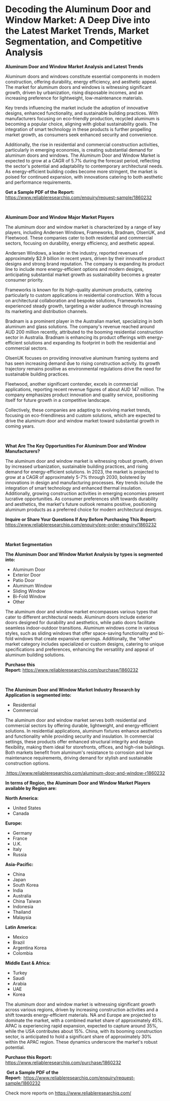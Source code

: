 <p><h1>Decoding the Aluminum Door and Window Market: A Deep Dive into the Latest Market Trends, Market Segmentation, and Competitive Analysis</h1></p><p><strong>Aluminum Door and Window Market Analysis and Latest Trends</strong></p>
<p><p>Aluminum doors and windows constitute essential components in modern construction, offering durability, energy efficiency, and aesthetic appeal. The market for aluminum doors and windows is witnessing significant growth, driven by urbanization, rising disposable incomes, and an increasing preference for lightweight, low-maintenance materials. </p><p>Key trends influencing the market include the adoption of innovative designs, enhanced functionality, and sustainable building practices. With manufacturers focusing on eco-friendly production, recycled aluminum is becoming a popular choice, aligning with global sustainability goals. The integration of smart technology in these products is further propelling market growth, as consumers seek enhanced security and convenience. </p><p>Additionally, the rise in residential and commercial construction activities, particularly in emerging economies, is creating substantial demand for aluminum doors and windows. The Aluminum Door and Window Market is expected to grow at a CAGR of 5.7% during the forecast period, reflecting the sector's potential and adaptability to contemporary architectural needs. As energy-efficient building codes become more stringent, the market is poised for continued expansion, with innovations catering to both aesthetic and performance requirements.</p></p>
<p><strong>Get a Sample PDF of the Report:&nbsp;</strong> <a href="https://www.reliableresearchiq.com/enquiry/request-sample/1860232?utm_campaign=2232&utm_medium=2&utm_source=Github&utm_content=ia&utm_term=16022025&utm_id=aluminum-door-and-window">https://www.reliableresearchiq.com/enquiry/request-sample/1860232</a></p>
<p>&nbsp;</p>
<p><strong>Aluminum Door and Window Major Market Players</strong></p>
<p><p>The aluminum door and window market is characterized by a range of key players, including Andersen Windows, Frameworks, Bradnam, OlsenUK, and Fleetwood. These companies cater to both residential and commercial sectors, focusing on durability, energy efficiency, and aesthetic appeal.</p><p>Andersen Windows, a leader in the industry, reported revenues of approximately $2.9 billion in recent years, driven by their innovative product designs and strong brand reputation. The company is expanding its product line to include more energy-efficient options and modern designs, anticipating substantial market growth as sustainability becomes a greater consumer priority.</p><p>Frameworks is known for its high-quality aluminum products, catering particularly to custom applications in residential construction. With a focus on architectural collaboration and bespoke solutions, Frameworks has experienced steady growth, targeting a wider audience through increasing its marketing and distribution channels.</p><p>Bradnam is a prominent player in the Australian market, specializing in both aluminum and glass solutions. The company's revenue reached around AUD 200 million recently, attributed to the booming residential construction sector in Australia. Bradnam is enhancing its product offerings with energy-efficient solutions and expanding its footprint in both the residential and commercial sectors.</p><p>OlsenUK focuses on providing innovative aluminum framing systems and has seen increasing demand due to rising construction activity. Its growth trajectory remains positive as environmental regulations drive the need for sustainable building practices.</p><p>Fleetwood, another significant contender, excels in commercial applications, reporting recent revenue figures of about AUD 147 million. The company emphasizes product innovation and quality service, positioning itself for future growth in a competitive landscape.</p><p>Collectively, these companies are adapting to evolving market trends, focusing on eco-friendliness and custom solutions, which are expected to drive the aluminum door and window market toward substantial growth in coming years.</p></p>
<p>&nbsp;</p>
<p><strong>What Are The Key Opportunities For Aluminum Door and Window Manufacturers?</strong></p>
<p><p>The aluminum door and window market is witnessing robust growth, driven by increased urbanization, sustainable building practices, and rising demand for energy-efficient solutions. In 2023, the market is projected to grow at a CAGR of approximately 5-7% through 2030, bolstered by innovations in design and manufacturing processes. Key trends include the integration of smart technology and enhanced thermal insulation. Additionally, growing construction activities in emerging economies present lucrative opportunities. As consumer preferences shift towards durability and aesthetics, the market's future outlook remains positive, positioning aluminum products as a preferred choice for modern architectural designs.</p></p>
<p><strong>Inquire or Share Your Questions If Any Before Purchasing This Report:</strong> <a href="https://www.reliableresearchiq.com/enquiry/pre-order-enquiry/1860232?utm_campaign=2232&utm_medium=2&utm_source=Github&utm_content=ia&utm_term=16022025&utm_id=aluminum-door-and-window">https://www.reliableresearchiq.com/enquiry/pre-order-enquiry/1860232</a></p>
<p>&nbsp;</p>
<p><strong>Market Segmentation</strong></p>
<p><strong>The Aluminum Door and Window Market Analysis by types is segmented into:</strong></p>
<p><ul><li>Aluminum Door</li><li>Exterior Door</li><li>Patio Door</li><li>Aluminum Window</li><li>Sliding Window</li><li>Bi-Fold Window</li><li>Other</li></ul></p>
<p><p>The aluminum door and window market encompasses various types that cater to different architectural needs. Aluminum doors include exterior doors designed for durability and aesthetics, while patio doors facilitate seamless indoor-outdoor transitions. Aluminum windows come in various styles, such as sliding windows that offer space-saving functionality and bi-fold windows that create expansive openings. Additionally, the "other" market category includes specialized or custom designs, catering to unique specifications and preferences, enhancing the versatility and appeal of aluminum building solutions.</p></p>
<p><strong>Purchase this Report:&nbsp;</strong><a href="https://www.reliableresearchiq.com/purchase/1860232?utm_campaign=2232&utm_medium=2&utm_source=Github&utm_content=ia&utm_term=16022025&utm_id=aluminum-door-and-window">https://www.reliableresearchiq.com/purchase/1860232</a></p>
<p>&nbsp;</p>
<p><strong>The Aluminum Door and Window Market Industry Research by Application is segmented into:</strong></p>
<p><ul><li>Residential</li><li>Commercial</li></ul></p>
<p><p>The aluminum door and window market serves both residential and commercial sectors by offering durable, lightweight, and energy-efficient solutions. In residential applications, aluminum fixtures enhance aesthetics and functionality while providing security and insulation. In commercial settings, these products offer enhanced structural integrity and design flexibility, making them ideal for storefronts, offices, and high-rise buildings. Both markets benefit from aluminum's resistance to corrosion and low maintenance requirements, driving demand for stylish and sustainable construction options.</p></p>
<p><a href="https://www.reliableresearchiq.com/aluminum-door-and-window-r1860232?utm_campaign=2232&utm_medium=2&utm_source=Github&utm_content=ia&utm_term=16022025&utm_id=aluminum-door-and-window">&nbsp;https://www.reliableresearchiq.com/aluminum-door-and-window-r1860232</a></p>
<p><strong>In terms of Region, the Aluminum Door and Window Market Players available by Region are:</strong></p>
<p>
    <p> <strong> North America: </strong>
        <ul>
            <li>United States</li>
            <li>Canada</li>
        </ul>
        </p> 
    <p> <strong> Europe: </strong>
        <ul>
            <li>Germany</li>
            <li>France</li>
            <li>U.K.</li>
            <li>Italy</li>
            <li>Russia</li>
        </ul>
        </p> 
    <p> <strong> Asia-Pacific: </strong>
        <ul>
            <li>China</li>
            <li>Japan</li>
            <li>South Korea</li>
            <li>India</li>
            <li>Australia</li>
            <li>China Taiwan</li>
            <li>Indonesia</li>
            <li>Thailand</li>
            <li>Malaysia</li>
        </ul>
        </p> 
    <p> <strong> Latin America: </strong>
        <ul>
            <li>Mexico</li>
            <li>Brazil</li>
            <li>Argentina Korea</li>
            <li>Colombia</li>
        </ul>
        </p> 
    <p> <strong> Middle East & Africa: </strong>
        <ul>
            <li>Turkey</li>
            <li>Saudi</li>
            <li>Arabia</li>
            <li>UAE</li>
            <li>Korea</li>
        </ul>
    </p>
    </p>
<p><p>The aluminum door and window market is witnessing significant growth across various regions, driven by increasing construction activities and a shift towards energy-efficient materials. NA and Europe are projected to dominate the market, with a combined market share of approximately 45%. APAC is experiencing rapid expansion, expected to capture around 35%, while the USA contributes about 15%. China, with its booming construction sector, is anticipated to hold a significant share of approximately 30% within the APAC region. These dynamics underscore the market's robust potential.</p></p>
<p><strong>Purchase this Report: </strong><a href="https://www.reliableresearchiq.com/purchase/1860232?utm_campaign=2232&utm_medium=2&utm_source=Github&utm_content=ia&utm_term=16022025&utm_id=aluminum-door-and-window">https://www.reliableresearchiq.com/purchase/1860232</a></p>
<p>&nbsp;<strong>Get a Sample PDF of the Report:&nbsp;&nbsp;</strong><a href="https://www.reliableresearchiq.com/enquiry/request-sample/1860232?utm_campaign=2232&utm_medium=2&utm_source=Github&utm_content=ia&utm_term=16022025&utm_id=aluminum-door-and-window">https://www.reliableresearchiq.com/enquiry/request-sample/1860232</a></p>
<p><strong></strong></p>
<p>Check more reports on <a href="https://www.reliableresearchiq.com/?utm_campaign=2232&utm_medium=2&utm_source=Github&utm_content=ia&utm_term=16022025&utm_id=aluminum-door-and-window">https://www.reliableresearchiq.com/</a></p>